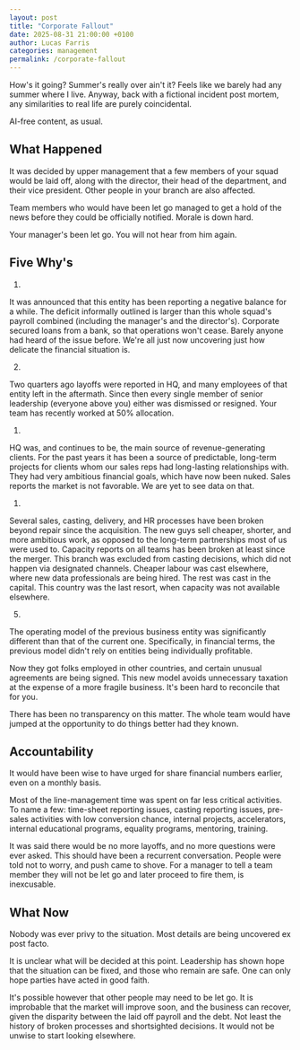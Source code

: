 ```yaml
---
layout: post
title: "Corporate Fallout"
date: 2025-08-31 21:00:00 +0100
author: Lucas Farris
categories: management
permalink: /corporate-fallout
---
```


How's it going? Summer's really over ain't it? Feels like we barely had any summer where I live. 
Anyway, back with a fictional incident post mortem, any similarities to real life are purely coincidental.

AI-free content, as usual.

## What Happened

It was decided by upper management that a few members of your squad would be laid off, along with the director, their head of the department, and their vice president. Other people in your branch are also affected.

Team members who would have been let go managed to get a hold of the news before they could be officially notified. Morale is down hard.

Your manager's been let go. You will not hear from him again.

## Five Why's

1) 
It was announced that this entity has been reporting a negative balance for a while. 
The deficit informally outlined is larger than this whole squad's payroll combined (including the manager's and the director's). 
Corporate secured loans from a bank, so that operations won't cease.
Barely anyone had heard of the issue before. We're all just now uncovering just how delicate the financial situation is.

2) 
Two quarters ago layoffs were reported in HQ, and many employees of that entity left in the aftermath.
Since then every single member of senior leadership (everyone above you) either was dismissed or resigned.
Your team has recently worked at 50% allocation.

1) 
HQ was, and continues to be, the main source of revenue-generating clients.
For the past years it has been a source of predictable, long-term projects for clients whom our sales reps had long-lasting relationships with.
They had very ambitious financial goals, which have now been nuked.
Sales reports the market is not favorable. We are yet to see data on that.

1) 
Several sales, casting, delivery, and HR processes have been broken beyond repair since the acquisition.
The new guys sell cheaper, shorter, and more ambitious work, as opposed to the long-term partnerships most of us were used to.
Capacity reports on all teams has been broken at least since the merger.
This branch was excluded from casting decisions, which did not happen via designated channels.
Cheaper labour was cast elsewhere, where new data professionals are being hired. The rest was cast in the capital. This country was the last resort, when capacity was not available elsewhere.

5)
The operating model of the previous business entity was significantly different than that of the current one. Specifically, in financial terms, the previous model didn't rely on entities being individually profitable.

Now they got folks employed in other countries, and certain unusual agreements are being signed. This new model avoids unnecessary taxation at the expense of a more fragile business. It's been hard to reconcile that for you. 

There has been no transparency on this matter. The whole team would have jumped at the opportunity to do things better had they known.


## Accountability

It would have been wise to have urged for share financial numbers earlier, even on a monthly basis.

Most of the line-management time was spent on far less critical activities. To name a few: time-sheet reporting issues, casting reporting issues, pre-sales activities with low conversion chance, internal projects, accelerators, internal educational programs, equality programs, mentoring, training.

It was said there would be no more layoffs, and no more questions were ever asked. This should have been a recurrent conversation. People were told not to worry, and push came to shove. For a manager to tell a team member they will not be let go and later proceed to fire them, is inexcusable.

## What Now

Nobody was ever privy to the situation. Most details are being uncovered ex post facto.

It is unclear what will be decided at this point. Leadership has shown hope that the situation can be fixed, and those who remain are safe. One can only hope parties have acted in good faith.

It's possible however that other people may need to be let go. It is improbable that the market will improve soon, and the business can recover, given the disparity between the laid off payroll and the debt. Not least the history of broken processes and shortsighted decisions. It would not be unwise to start looking elsewhere.